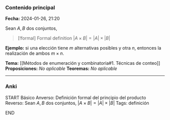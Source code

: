 ### Contenido principal

**Fecha:** 2024-01-26, 21:20

Sean $A, B$ dos conjuntos,
> [!formal] Formal definition
> $|A \times B| = |A| \times |B|$

**Ejemplo:** si una elección tiene $m$ alternativas posibles y otra $n$, entonces la realización de ambos $m \times n$.

**Tema:** [[Métodos de enumeración y combinatoria#1. Técnicas de conteo]]
**Proposiciones:** _No aplicable_
**Teoremas:** _No aplicable_

---
### Anki

START
Básico
Anverso: Definición  formal del principio del producto
Reverso: Sean $A, B$ dos conjuntos, $|A \times B| = |A| \times |B|$
Tags: definición
<!--ID: 1706302290307-->
END